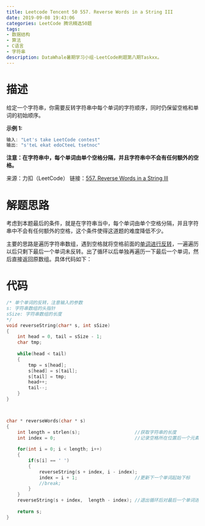 ```yaml
---
title: Leetcode Tencent 50 557. Reverse Words in a String III
date: 2019-09-08 19:43:06
categories: LeetCode 腾讯精选50题
tags:
- 数据结构
- 算法
- C语言
- 字符串
description: DataWhale暑期学习小组-LeetCode刷题第八期Taskxx。
---
```


# 描述

给定一个字符串，你需要反转字符串中每个单词的字符顺序，同时仍保留空格和单词的初始顺序。

**示例 1:**

```c
输入: "Let's take LeetCode contest"
输出: "s'teL ekat edoCteeL tsetnoc" 
```

**注意：在字符串中，每个单词由单个空格分隔，并且字符串中不会有任何额外的空格。**

来源：力扣（LeetCode）
链接：[557. Reverse Words in a String III](https://leetcode-cn.com/problems/reverse-words-in-a-string-iii)

# 解题思路

考虑到本题最后的条件，就是在字符串当中，每个单词由单个空格分隔，并且字符串中不会有任何额外的空格，这个条件使得这道题的难度降低不少。

主要的思路是遍历字符串数组，遇到空格就将空格前面的[单词进行反转](http://datacruiser.io/2019/09/08/Leetcode-Tencent-50-344-Reverse-String/)，一遍遍历以后只剩下最后一个单词未反转。出了循环以后单独再遍历一下最后一个单词，然后直接返回原数组。具体代码如下：

# 代码

```c
/* 单个单词的反转，注意输入的参数
s: 字符串数组的头指针
sSize: 字符串数组的长度
*/
void reverseString(char* s, int sSize)
{
    int head = 0, tail = sSize - 1;
    char tmp;
    
    while(head < tail)
    {
        tmp = s[head];
        s[head] = s[tail];
        s[tail] = tmp;
        head++;
        tail--;
    } 
}



char * reverseWords(char * s)
{
    int length = strlen(s);                    //获取字符串的长度
    int index = 0;                             //记录空格所在位置后一个元素的下标，用于表示输入字符串当中单个单词所在位置
    
    for(int i = 0; i < length; i++)
    {
        if(s[i] == ' ')
        {
            reverseString(s + index, i - index);
            index = i + 1;                     //更新下一个单词起始下标
            //break;
        }
    }
    reverseString(s + index,  length - index); //退出循环后对最后一个单词进行反转
   
    return s;
}

```
